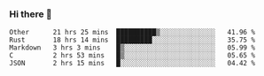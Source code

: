 ### Hi there 👋

<!--
**WShiBin/WShiBin** is a ✨ _special_ ✨ repository because its `README.md` (this file) appears on your GitHub profile.

Here are some ideas to get you started:

- 🔭 I’m currently working on ...
- 🌱 I’m currently learning ...
- 👯 I’m looking to collaborate on ...
- 🤔 I’m looking for help with ...
- 💬 Ask me about ...
- 📫 How to reach me: ...
- 😄 Pronouns: ...
- ⚡ Fun fact: ...
-->

<!--START_SECTION:waka-->
```text
Other      21 hrs 25 mins  ██████████▒░░░░░░░░░░░░░░   41.96 % 
Rust       18 hrs 14 mins  █████████░░░░░░░░░░░░░░░░   35.75 % 
Markdown   3 hrs 3 mins    █▒░░░░░░░░░░░░░░░░░░░░░░░   05.99 % 
C          2 hrs 53 mins   █▒░░░░░░░░░░░░░░░░░░░░░░░   05.65 % 
JSON       2 hrs 15 mins   █░░░░░░░░░░░░░░░░░░░░░░░░   04.42 % 
```
<!--END_SECTION:waka-->
